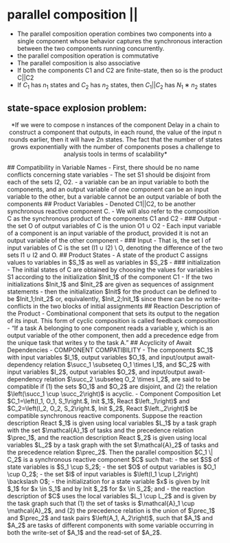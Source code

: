 # parallel composition ||
- The parallel composition operation combines two components into a single component whose behavior captures the synchronous interaction between the two components running concurrently.
- the parallel composition operation is commutative
- The parallel composition is also associative
- If both the components C1 and C2 are finite-state, then so is the product C||C2
- If $C_1$ has $n_1$ states and $C_2$ has $n_2$ states, then $C_1||C_2$ has $N_1 ∗ n_2$ states
 
 ## **state-space explosion problem:**
<p style="text-align:center;">*If we were to compose n instances of the component Delay in a chain to construct a component that outputs, in each round, the value of the input n rounds earlier, then it will have 2n states. The fact that the number of states grows exponentially with the number of components poses a challenge to analysis tools in terms of scalability*</p>
## Compatibility in Variable Names
- First, there should be no name conflicts concerning state variables
- The set S1 should be disjoint from each of the sets I2, O2.
- a variable can be an input variable to both the components, and an output variable of one component can be an input variable to the other, but a variable cannot be an output variable of both the components
## Product Variables
-  Denoted C1||C2, to be another synchronous reactive component C.
- We will also refer to the composition C as the synchronous product of the components C1 and C2
- ### Output
- the set O of output variables of C is the union O1 ∪ O2
- Each input variable of a component is an input variable of the product, provided it is not an output variable of the other component
- ### Input
- That is, the set I of input variables of C is the set (I1 ∪ I2) \ O, denoting the difference of the two sets I1 ∪ I2 and O.
## Product States
- A state of the product C assigns values to variables in $S_1$ as well as variables in $S_2$
- ### initialization
- The initial states of C are obtained by choosing the values for variables in S1 according to the initialization $Init_1$ of the component C1
- If the two initializations $Init_1$ and $Init_2$ are given as sequences of assignment statements
- then the initialization $Init$ for the product can be defined to be $Init_1;Init_2$ or, equivalently, $Init_2;Init_1$ since there can be no write-conflicts in the two blocks of initial assignments
## Reaction Description of the Product
- Combinational component that sets its output to the negation of its input. This form of cyclic composition is called feedback composition
- “If a task A belonging to one component reads a variable y, which is an output variable of the other component, then add a precedence edge from the unique task that writes y to the task A.”
## Acyclicity of Await Dependencies
- COMPONENT COMPATIBILITY
	- The components $C_1$ with input variables $I_1$, output variables $O_1$, and input/output await-dependency relation $\succ_1 \subseteq O_1 \times I_1$, and $C_2$ with input variables $I_2$, output variables $O_2$, and input/output await-dependency relation $\succ_2 \subseteq O_2 \times I_2$, are said to be compatible if (1) the sets $O_1$ and $O_2$ are disjoint, and (2) the relation $\left(\succ_1 \cup \succ_2\right)$ is acyclic.
- Component Composition
Let $C_1=\left(I_1, O_1, S_1\right.$, Init $_1$, React $\left._1\right)$ and $C_2=\left(I_2, O_2, S_2\right.$, Init $_2$, React $\left._2\right)$ be compatible synchronous reactive components. Suppose the reaction description React $_1$ is given using local variables $L_1$ by a task graph with the set $\mathcal{A}_1$ of tasks and the precedence relation $\prec_1$, and the reaction description React $_2$ is given using local variables $L_2$ by a task graph with the set $\mathcal{A}_2$ of tasks and the precedence relation $\prec_2$. Then the parallel composition $C_1 \| C_2$ is a synchronous reactive component $C$ such that:
- the set $S$ of state variables is $S_1 \cup S_2$;
- the set $O$ of output variables is $O_1 \cup O_2$;
- the set $I$ of input variables is $\left(I_1 \cup I_2\right) \backslash O$;
- the initialization for a state variable $x$ is given by Init $_1$ for $x \in S_1$ and by Init $_2$ for $x \in S_2$; and
- the reaction description of $C$ uses the local variables $L_1 \cup L_2$ and is given by the task graph such that (1) the set of tasks is $\mathcal{A}_1 \cup \mathcal{A}_2$, and (2) the precedence relation is the union of $\prec_1$ and $\prec_2$ and task pairs $\left(A_1, A_2\right)$, such that $A_1$ and $A_2$ are tasks of different components with some variable occurring in both the write-set of $A_1$ and the read-set of $A_2$.